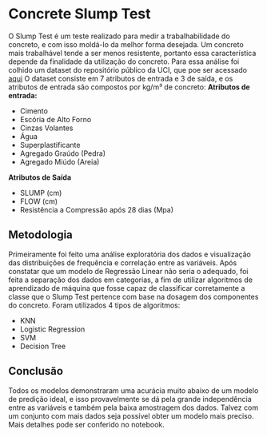 
# Concrete Slump Test

O Slump Test é um teste realizado para medir a trabalhabilidade do concreto, e com isso moldá-lo da melhor forma desejada.
Um concreto mais trabalhável tende a ser menos resistente, portanto essa característica depende da finalidade da utilização do concreto.
Para essa análise foi colhido um dataset do repositório público da UCI, que poe ser acessado <a href="http://archive.ics.uci.edu/ml/datasets/concrete+slump+test">aqui</a>
O dataset consiste em 7 atributos de entrada e 3 de saída, e os atributos de entrada são compostos por kg/m³ de concreto:
<b>Atributos de entrada:</b>
<ul>
<li>Cimento</li>
<li>Escória de Alto Forno</li>
<li>Cinzas Volantes</li>
<li>Água</li>
<li>Superplastificante</li>
<li>Agregado Graúdo (Pedra)</li>
<li>Agregado Miúdo (Areia)</li>
</ul>
<b>Atributos de Saída</b>
<ul>
<li>SLUMP (cm)</li>
<li>FLOW (cm)</li>
<li>Resistência a Compressão após 28 dias (Mpa)</li>
</ul>

## Metodologia
Primeiramente foi feito uma análise exploratória dos dados e visualização das distribuições de frequência e correlação entre as variáveis.
Após constatar que um modelo de Regressão Linear não seria o adequado, foi feita a separação dos dados em categorias, a fim de utilizar algoritmos de aprendizado de máquina que fosse capaz de classificar corretamente a classe que o Slump Test pertence com base na dosagem dos componentes do concreto.
Foram utilizados 4 tipos de algoritmos:
<ul>
<li>KNN</li>
<li>Logistic Regression</li>
<li>SVM</li>
<li>Decision Tree</li>
</ul>

## Conclusão
Todos os modelos demonstraram uma acurácia muito abaixo de um modelo de predição ideal, e isso provavelmente se dá pela grande independência entre as variáveis e também pela baixa amostragem dos dados. Talvez com um conjunto com mais dados seja possível obter um modelo mais preciso.
Mais detalhes pode ser conferido no notebook.
